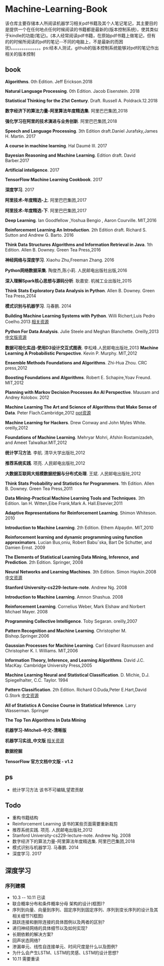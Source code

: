 # Machine-Learning-Book #


​	该仓库主要存储本人所阅读机器学习相关pdf书籍及其个人笔记笔记，其主要目的是提供一个在任何地点任何时候阅读的书籍都是最新的(版本控制系统)，使其类似于kindle的功能(笔记)。(本人经常阅读pdf书籍，在原始pdf书籍上做笔记，但有的的时候所阅读的pdf的笔记--不同的电脑上，不是最新的而困扰)。。。。。。。。。。。。。。ps\:经本人测试，github的版本控制系统能够对pdf的笔记作出相关的版本控制



## book ##

**Algorithms**. 0th Edition. Jeff Erickson.2018

**Natural Language Processing**. 0th Edition. Jacob Eisenstein. 2018

**Statistical Thinking for the 21st Century**. Draft. Russell A. Poldrack.12.2018

**数字经济下的算法力量-阿里算法年度精选集**. 阿里巴巴集团,2018

**强化学习在阿里的技术演进与业务创新**. 阿里巴巴集团,2018

**Speech and Language Processing**. 3th Edition draft.Daniel Jurafsky,James H. Martin. 2017

**A course in machine learning**. Hal Daumé III. 2017

**Bayesian Reasoning and Machine Learning**. Edition draft. David Barber.2017

**Artificial inteligence**. 2017

**TensorFlow Machine Learning Cookbook**. 2017

**深度学习**. 2017
 
**阿里技术-年度精选-上**. 阿里巴巴集团,2017

**阿里技术-年度精选-下**. 阿里巴巴集团,2017

**Deep Learning**. Ian Goodfellow ,Yoshua Bengio , Aaron Courville. MIT,2016

**Reinforcement Learning An Introduction**. 2th Edition draft. Richard S. Sutton and Andrew G. Barto. 2016

**Think Data Structures Algorithms and Information Retrieval in Java**. 1th Edition. Allen B. Downey. Green Tea Press,2016

**神经⽹络与深度学习**. Xiaohu Zhu,Freeman Zhang. 2016

**Python网络数据采集**. 陶俊杰,陈小莉. 人民邮电出版社出版,2016

**深入理解Spark核心思想与源码分析**. 耿嘉安. 机械工业出版社,2015

**Think Stats Exploratory Data Analysis in Python**. Allen B. Downey. Green Tea Press,2014

**模式识别与机器学习**. 马春鹏. 2014

**Building Machine Learning Systems with Python**. Willi Richert,Luis Pedro Coelho.2013 [相关资源](https://github.com/YSZYCF/Machine-Learning-Book-Resource/tree/master/Building%20Machine%20Learning%20Systems%20with%20Python)

**Python For Data Analysis**. Julie Steele and Meghan Blanchette. Oreilly,2013 [中文版资源](https://github.com/YSZYCF/Machine_Learning_Book_Pirated/blob/master/%E5%88%A9%E7%94%A8Python%E8%BF%9B%E8%A1%8C%E6%95%B0%E6%8D%AE%E5%88%86%E6%9E%90--%E4%B8%AD%E6%96%87%E7%89%88.pdf)


**数据可视化实战-使用D3设计交互式图表**. 李松峰.人民邮电出版社,2013
**Machine Learning A Probabilistic Perspective**. Kevin P. Murphy. MIT,2012

**Ensemble Methods Foundations and Algorithms**. Zhi-Hua Zhou. CRC press,2012

**Boosting Foundations and Algorithms**. Robert E. Schapire,Yoav Freund. MIT,2012

**Planning with Markov Decision Processes An AI Perspective**. Mausam and Andrey Kolobov. 2012

**Machine Learning The Art and Science of Algorithms that Make Sense of Data**. Peter Flach.Cambridge,2012 [ppt资源](https://github.com/YSZYCF/Machine-Learning-Book-Resource/tree/master/Machine%20Learning%20The%20Art%20and%20Science%20of%20Algorithms%20that%20Make%20Sense%20of%20Data)

**Machine Learning for Hackers**. Drew Conway and John Myles White. oreilly,2012

**Foundations of Machine Learning**. Mehryar Mohri, Afshin Rostamizadeh, and Ameet Talwalkar.MIT,2012

**统计学习方法**. 李航. 清华大学出版社,2012

**推荐系统实践**. 项亮. 人民邮电出版社,2012

**大数据互联网大规模数据挖掘与分布式处理**. 王斌. 人民邮电出版社,2012

**Think Stats Probability and Statistics for Programmers**. 1th Edition. Allen B. Downey. Green Tea Press,2011

**Data Mining-Practical Machine Learning Tools and Techniques**. 3th Edition. Ian H. Witten,Eibe Frank,Mark A. Hall.Elsevier,2011

**Adaptive Representations for Reinforcement Learning**. Shimon Whiteson. 2010

**Introduction to Machine Learning**. 2th Edition. Ethem Alpaydın. MIT,2010

**Reinforcement learning and dynamic programming using function approximators**. Lucian Bus¸oniu, Robert Babuˇska, Bart De Schutter, and Damien Ernst. 2009

**The Elements of Statistical Learning Data Mining, Inference, and Prediction**. 2th Edition. Springer, 2008

**Neural Networks and Learning Machines**. 3th Edition. Simon Haykin.2008 [中文资源](https://github.com/YSZYCF/Machine-Learning-Book-Resource/tree/master/Neural%20networks%20and%20learning%20machines)

**Stanford University-cs229-lecture-note**. Andrew Ng. 2008

**Introduction to Machine Learning**. Amnon Shashua. 2008

**Reinforcement Learning**. Cornelius Weber, Mark Elshaw and Norbert Michael Mayer. 2008

**Programming Collective Intelligence**. Toby Segaran. oreilly,2007

**Pattern Recognition and Machine Learning**. Christopher M. Bishop.Springer.2006

**Gaussian Processes for Machine Learning**. Carl Edward Rasmussen and Christopher K. I. Williams. MIT,2006

**Information Theory, Inference, and Learning Algorithms**. David J.C. MacKay. Cambridge University Press,2005

**Machine Learning Neural and Statistical Classification**. D. Michie, D.J. Spiegelhalter, C.C. Taylor. 1994

**Pattern Classification**. 2th Edition. Richard O.Duda,Peter E.Hart,David G.Stork [中文资源](https://github.com/YSZYCF/Machine_Learning_Book_Pirated/blob/master/%E6%A8%A1%E5%BC%8F%E5%88%86%E7%B1%BB-%E7%AC%AC%E4%BA%8C%E7%89%88.pdf)

**All of Statistics A Concise Course in Statistical Inference**. Larry Wasserman. Springer

**The Top Ten Algorithms in Data Mining**

**机器学习-Mitchell-中文-清晰版**

**机器学习实战_中文版**  [相关资源](https://github.com/YSZYCF/Machine-Learning-Book-Resource/tree/master/%E6%9C%BA%E5%99%A8%E5%AD%A6%E4%B9%A0%E5%AE%9E%E6%88%98)

**数据挖掘**

**TensorFlow 官方文档中文版 - v1.2**


## ps ##

* 统计学习方法 该书不可编辑,望君贡献

## Todo ##

* 重构书籍结构
* Reinforcement Learning 该书的某些页面需要重新裁剪
* 推荐系统实践. 项亮. 人民邮电出版社,2012
* Stanford University-cs229-lecture-note. Andrew Ng. 2008
* 数字经济下的算法力量-阿里算法年度精选集. 阿里巴巴集团,2018
* 模式识别与机器学习. 马春鹏. 2014
* 深度学习. 2017

## 深度学习 ##

### 序列建模 ###
* 10.3 -- 10.11 已读
* 联合概率分布和条件概率分母 架构的设计(框图)?
* 序列到向量、向量到序列、固定序列到固定序列、序列到变长序列的设计及其相关细节?(框图)
* 跳跃连接和删除连接的具体图例以及两者的区别?
* 递归神经网络的具体细节以及如何实现?
* 长期依赖的解决方案?
* 回声状态网络?
* 渗漏单元、线性自连接单元、时间尺度是什么以及图例?
* 为什么会产生LSTM、LSTM的灵感、LSTM的设计思想?
* 10.11 需要重读
